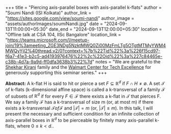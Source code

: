 +++
title = "Piercing axis-parallel boxes with axis-parallel k-flats"
author = "Soumi Nandi (ISI Kolkata)"
author_link = "https://sites.google.com/view/soumi-nandi"
author_image = "assets/authorImages/soumiNandi.jpg"
date = "2024-09-13T11:00:00+05:30"
date_end = "2024-09-13T12:00:00+05:30"
location = "Offline talk at CSA 104, IISc Bangalore"
location_link = "https://teams.microsoft.com/l/meetup-join/19%3ameeting_ZGE3NDg5NzktMWQ0Zi00MzFmLTg5OTgtMTMyYWM4MWQyYjI2%40thread.v2/0?context=%7b%22Tid%22%3a%226f15cd97-f6a7-41e3-b2c5-ad4193976476%22%2c%22Oid%22%3a%227c84465e-c38b-4d7a-9a9d-ff0dfa3638b3%22%7d"
notes = "We are grateful to the <a href = "https://www.accel.com/people/shekhar-kirani" target= "_blank">Shekhar Kirani</a> family and the <a href = "https://www.csa.iisc.ac.in/cfe-walmart/" target= "_blank">Walmart Center for Tech Excellence</a> for generously supporting this seminar series."
+++

<b>Abstract:</b>
A k-flat H is said to hit or pierce a set $F \subseteq \mathbb{R}^{d}$ if $F\cap H\neq\emptyset$. A set $\mathcal{T}$ 
of k-flats (k-dimensional affine space) is called a k-transversal of a family $\mathcal{F}$ of subsets of 
$\mathbb{R}^{d}$ if for every $F \in \mathcal{F}$ there exists a k-flat in $\mathcal{T}$ that pierces F. 
We say a family $\mathcal{F}$ has a k-transversal of size m (or, at most m) if there exists a k-transversal 
$\mathcal{T} of \mathcal{F}$ and $|\mathcal{T}| = m$ (or, $|\mathcal{T}| \leq m$). 
In this talk, I will present the necessary and sufficient condition for an infinite collection of axis-parallel boxes 
in $\mathbb{R}^{d}$ to be pierceable by finitely many axis-parallel k-flats, where $0 \leq k < d.$.